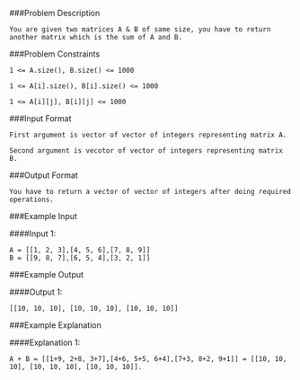 ###Problem Description
```
You are given two matrices A & B of same size, you have to return another matrix which is the sum of A and B.
```



###Problem Constraints

```
1 <= A.size(), B.size() <= 1000

1 <= A[i].size(), B[i].size() <= 1000

1 <= A[i][j], B[i][j] <= 1000
```


###Input Format

```
First argument is vector of vector of integers representing matrix A.

Second argument is vecotor of vector of integers representing matrix B.
```


###Output Format

```
You have to return a vector of vector of integers after doing required operations.
```



###Example Input

####Input 1:

```
A = [[1, 2, 3],[4, 5, 6],[7, 8, 9]]
B = [[9, 8, 7],[6, 5, 4],[3, 2, 1]]
```

###Example Output

####Output 1:

```
[[10, 10, 10], [10, 10, 10], [10, 10, 10]]
```


###Example Explanation

####Explanation 1:

```
A + B = [[1+9, 2+8, 3+7],[4+6, 5+5, 6+4],[7+3, 8+2, 9+1]] = [[10, 10, 10], [10, 10, 10], [10, 10, 10]].
```